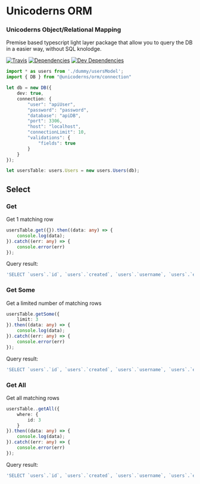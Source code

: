 # Unicoderns ORM
### Unicoderns Object/Relational Mapping

Premise based typescript light layer package that allow you to query the DB in a easier way, without SQL knolodge.

[![Travis](https://travis-ci.org/unicoderns/ORM.svg?branch=master)](https://travis-ci.org/unicoderns/ORM)
[![Dependencies](https://david-dm.org/unicoderns/ORM.svg)](https://david-dm.org/unicoderns/ORM/)
[![Dev Dependencies](https://david-dm.org/unicoderns/ORM/dev-status.svg)](https://david-dm.org/unicoderns/ORM/)

```typescript
import * as users from './dummy/usersModel';
import { DB } from "@unicoderns/orm/connection"

let db = new DB({
    dev: true,
    connection: {
        "user": "apiUser",
        "password": "password",
        "database": "apiDB",
        "port": 3306,
        "host": "localhost",
        "connectionLimit": 10,
        "validations": {
            "fields": true
        }
    }
});

let usersTable: users.Users = new users.Users(db);
```

## Select
### Get

Get 1 matching row

```typescript
usersTable.get({}).then((data: any) => {
    console.log(data);
}).catch((err: any) => {
    console.error(err)
});
```

Query result: 
```sql
'SELECT `users`.`id`, `users`.`created`, `users`.`username`, `users`.`email`, `users`.`first_name`, `users`.`last_name`, `users`.`admin`, `users`.`verified`, `users`.`active` FROM `users` LIMIT 1;'
```

### Get Some

Get a limited number of matching rows

```typescript
usersTable.getSome({
    limit: 3
}).then((data: any) => {
    console.log(data);
}).catch((err: any) => {
    console.error(err)
});
```

Query result: 
```sql
'SELECT `users`.`id`, `users`.`created`, `users`.`username`, `users`.`email`, `users`.`first_name`, `users`.`last_name`, `users`.`admin`, `users`.`verified`, `users`.`active` FROM `users` LIMIT 3;'
```

### Get All

Get all matching rows

```typescript
usersTable..getAll({
    where: {
        id: 3
    }
}).then((data: any) => {
    console.log(data);
}).catch((err: any) => {
    console.error(err)
});
```

Query result: 
```sql
'SELECT `users`.`id`, `users`.`created`, `users`.`username`, `users`.`email`, `users`.`first_name`, `users`.`last_name`, `users`.`admin`, `users`.`verified`, `users`.`active` FROM `users` WHERE `users`.`id` = 3;'
```
